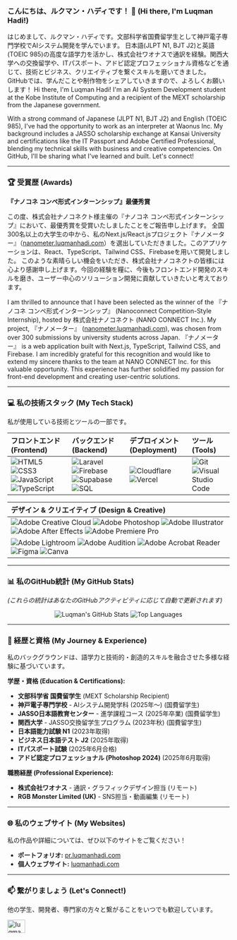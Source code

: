 ### こんにちは、ルクマン・ハディです！ 👋 (Hi there, I'm Luqman Hadi!)

はじめまして、ルクマン・ハディです。文部科学省国費留学生として神戸電子専門学校でAIシステム開発を学んでいます。
日本語(JLPT N1, BJT J2)と英語(TOEIC 985)の高度な語学力を活かし、株式会社ワオナスで通訳を経験。関西大学への交換留学や、ITパスポート、アドビ認定プロフェッショナル資格などを通じて、技術とビジネス、クリエイティブを繋ぐスキルを磨いてきました。GitHubでは、学んだことや制作物をシェアしていきますので、よろしくお願いします！
Hi there, I'm Luqman Hadi! I'm an AI System Development student at the Kobe Institute of Computing and a recipient of the MEXT scholarship from the Japanese government.

With a strong command of Japanese (JLPT N1, BJT J2) and English (TOEIC 985), I've had the opportunity to work as an interpreter at Waonus Inc. My background includes a JASSO scholarship exchange at Kansai University and certifications like the IT Passport and Adobe Certified Professional, blending my technical skills with business and creative competencies. On GitHub, I'll be sharing what I've learned and built. Let's connect!

---

### 🏆 受賞歴 (Awards)

**『ナノコネ コンペ形式インターンシップ』最優秀賞**

この度、株式会社ナノコネクト様主催の『ナノコネ コンペ形式インターンシップ』において、最優秀賞を受賞いたしましたことをご報告申し上げます。
全国300名以上の大学生の中から、私のNext.js/React.jsプロジェクト『ナノメーター』（[nanometer.luqmanhadi.com](https://nanometer.luqmanhadi.com)）を選出していただきました。このアプリケーションは、React、TypeScript、Tailwind CSS、Firebaseを用いて開発しました。
このような素晴らしい機会をいただき、株式会社ナノコネクトの皆様には心より感謝申し上げます。今回の経験を糧に、今後もフロントエンド開発のスキルを磨き、ユーザー中心のソリューション開発に貢献していきたいと考えております。

I am thrilled to announce that I have been selected as the winner of the 『ナノコネ コンペ形式インターンシップ』 (Nanoconnect Competition-Style Internship), hosted by 株式会社ナノコネクト (NANO CONNECT Inc.). My project, 『ナノメーター』 ([nanometer.luqmanhadi.com](https://nanometer.luqmanhadi.com)), was chosen from over 300 submissions by university students across Japan.
『ナノメーター』 is a web application built with Next.js, TypeScript, Tailwind CSS, and Firebase. I am incredibly grateful for this recognition and would like to extend my sincere thanks to the team at NANO CONNECT Inc. for this valuable opportunity. This experience has further solidified my passion for front-end development and creating user-centric solutions.

---

### 💻 私の技術スタック (My Tech Stack)

私が使用している技術とツールの一部です。

| フロントエンド (Frontend) | バックエンド (Backend) | デプロイメント (Deployment) | ツール (Tools) |
| :--- | :--- | :--- | :--- |
| ![HTML5](https://img.shields.io/badge/html5-%23E34F26.svg?style=for-the-badge&logo=html5&logoColor=white) ![CSS3](https://img.shields.io/badge/css3-%231572B6.svg?style=for-the-badge&logo=css3&logoColor=white) ![JavaScript](https://img.shields.io/badge/javascript-%23323330.svg?style=for-the-badge&logo=javascript&logoColor=%23F7DF1E) ![TypeScript](https://img.shields.io/badge/typescript-%23007ACC.svg?style=for-the-badge&logo=typescript&logoColor=white) | ![Laravel](https://img.shields.io/badge/laravel-%23FF2D20.svg?style=for-the-badge&logo=laravel&logoColor=white) ![Firebase](https://img.shields.io/badge/firebase-%23039BE5.svg?style=for-the-badge&logo=firebase&logoColor=white) ![Supabase](https://img.shields.io/badge/supabase-%233ECF8E.svg?style=for-the-badge&logo=supabase&logoColor=white) ![SQL](https://img.shields.io/badge/sql-%2307405e.svg?style=for-the-badge&logo=database&logoColor=white) | ![Cloudflare](https://img.shields.io/badge/Cloudflare-F38020?style=for-the-badge&logo=Cloudflare&logoColor=white) ![Vercel](https://img.shields.io/badge/Vercel-000000?style=for-the-badge&logo=Vercel&logoColor=white) | ![Git](https://img.shields.io/badge/git-%23F05033.svg?style=for-the-badge&logo=git&logoColor=white) ![Visual Studio Code](https://img.shields.io/badge/Visual%20Studio%20Code-007ACC?style=for-the-badge&logo=visualstudiocode&logoColor=white) |


| デザイン & クリエイティブ (Design & Creative) |
| :--- |
| ![Adobe Creative Cloud](https://img.shields.io/badge/Adobe%20Creative%20Cloud-DA1F26?style=for-the-badge&logo=Adobe%20Creative%20Cloud&logoColor=white) ![Adobe Photoshop](https://img.shields.io/badge/adobe%20photoshop-%2331A8FF.svg?style=for-the-badge&logo=adobe%20photoshop&logoColor=white) ![Adobe Illustrator](https://img.shields.io/badge/adobe%20illustrator-%23FF9A00.svg?style=for-the-badge&logo=adobe%20illustrator&logoColor=white) ![Adobe After Effects](https://img.shields.io/badge/adobe%20after%20effects-%239999FF.svg?style=for-the-badge&logo=adobe%20after%20effects&logoColor=white) ![Adobe Premiere Pro](https://img.shields.io/badge/adobe%20premiere%20pro-%23EA77FF.svg?style=for-the-badge&logo=adobe%20premiere%20pro&logoColor=white) |
| ![Adobe Lightroom](https://img.shields.io/badge/Adobe%20Lightroom-31A8FF?style=for-the-badge&logo=Adobe%20Lightroom&logoColor=white) ![Adobe Audition](https://img.shields.io/badge/Adobe%20Audition-9999FF?style=for-the-badge&logo=Adobe%20Audition&logoColor=white) ![Adobe Acrobat Reader](https://img.shields.io/badge/Adobe%20Acrobat%20Reader-EC1C24?style=for-the-badge&logo=Adobe%20Acrobat%20Reader&logoColor=white) ![Figma](https://img.shields.io/badge/figma-%23F24E1E.svg?style=for-the-badge&logo=figma&logoColor=white) ![Canva](https://img.shields.io/badge/canva-%2300C4CC.svg?style=for-the-badge&logo=canva&logoColor=white) |

---

### 📊 私のGitHub統計 (My GitHub Stats)

*(これらの統計はあなたのGitHubアクティビティに応じて自動で更新されます)*

<p align="center">
  <img src="https://github-readme-stats.vercel.app/api?username=luqhardy&show_icons=true&theme=tokyonight&locale=ja" alt="Luqman's GitHub Stats" />
  <img src="https://github-readme-stats.vercel.app/api/top-langs/?username=luqhardy&layout=compact&theme=tokyonight&locale=ja" alt="Top Languages" />
</p>

---

### 📜 経歴と資格 (My Journey & Experience)

私のバックグラウンドは、語学力と技術的・創造的スキルを融合させた多様な経験に基づいています。

**学歴・資格 (Education & Certifications):**
* **文部科学省 国費留学生** (MEXT Scholarship Recipient)
* **神戸電子専門学校** - AIシステム開発学科 (2025年〜) (国費留学生)
* **JASSO日本語教育センター** - 進学課程コース (2025年卒業) (国費留学生)
* **関西大学** - JASSO交換留学生プログラム (2023年秋) (国費留学生)
* **日本語能力試験 N1** (2023年取得)
* **ビジネス日本語テスト J2** (2025年取得)
* **ITパスポート試験** (2025年6月合格)
* **アドビ認定プロフェッショナル (Photoshop 2024)** (2025年6月取得)

**職務経歴 (Professional Experience):**
* **株式会社ワオナス** - 通訳・グラフィックデザイン担当 (リモート)
* **RGB Monster Limited (UK)** - SNS担当・動画編集 (リモート)

---

### 🌐 私のウェブサイト (My Websites)

私の作品や詳細については、ぜひ以下のサイトをご覧ください！

* **ポートフォリオ:** [pr.luqmanhadi.com](https://pr.luqmanhadi.com)
* **個人ウェブサイト:** [luqmanhadi.com](https://luqmanhadi.com)

---

### 📫 繋がりましょう (Let's Connect!)

他の学生、開発者、専門家の方々と繋がることをいつでも歓迎しています。

<p align="left">
<a href="https://www.linkedin.com/in/luqman-hadi/" target="blank"><img align="center" src="https://raw.githubusercontent.com/rahuldkjain/github-profile-readme-generator/master/src/images/icons/Social/linked-in-alt.svg" alt="luqman-hadi" height="30" width="40" /></a>
</p>
